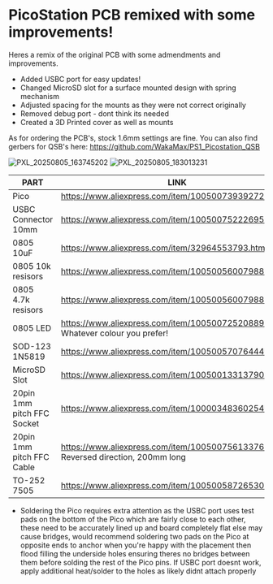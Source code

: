 # PicoStation PCB remixed with some improvements!

Heres a remix of the original PCB with some admendments and improvements.
* Added USBC port for easy updates!
* Changed MicroSD slot for a surface mounted design with spring mechanism
* Adjusted spacing for the mounts as they were not correct originally
* Removed debug port - dont think its needed
* Created a 3D Printed cover as well as mounts

As for ordering the PCB's, stock 1.6mm settings are fine. You can also find gerbers for QSB's here: https://github.com/WakaMax/PS1_Picostation_QSB

![PXL_20250805_163745202](https://github.com/user-attachments/assets/2e4be4e6-0be2-450e-bf76-546648c15591)
![PXL_20250805_183013231](https://github.com/user-attachments/assets/8ee25980-4481-4f70-9fe6-0606b7957a68)


| PART | LINK |
|---|---|
| Pico | https://www.aliexpress.com/item/1005007393927221.html  |
| USBC Connector 10mm | https://www.aliexpress.com/item/1005007522269561.html |
| 0805 10uF | https://www.aliexpress.com/item/32964553793.html |
| 0805 10k resisors | https://www.aliexpress.com/item/1005005600798857.html |
| 0805 4.7k resisors | https://www.aliexpress.com/item/1005005600798857.html |
| 0805 LED | https://www.aliexpress.com/item/1005007252088951.html Whatever colour you prefer! |
| SOD-123 1N5819 | https://www.aliexpress.com/item/1005005707644429.html |
| MicroSD Slot | https://www.aliexpress.com/item/1005001331379046.html |
| 20pin 1mm pitch FFC Socket | https://www.aliexpress.com/item/10000348360254.html |
| 20pin 1mm pitch FFC Cable | https://www.aliexpress.com/item/1005007561337665.html Reversed direction, 200mm long |
| TO-252 7505 | https://www.aliexpress.com/item/1005005872653015.html |


* Soldering the Pico requires extra attention as the USBC port uses test pads on the bottom of the Pico which are fairly close to each other, these need to be accurately lined up and board completely flat else may cause bridges, would recommend soldering two pads on the Pico at opposite ends to anchor when you're happy with the placement then flood filling the underside holes ensuring theres no bridges between them before solding the rest of the Pico pins. If USBC port doesnt work, apply additional heat/solder to the holes as likely didnt attach properly

